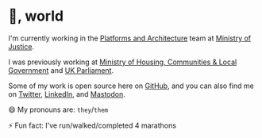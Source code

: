 # 👋, world

I'm currently working in the [Platforms and Architecture](https://mojdigital.blog.gov.uk/) team at [Ministry of Justice](https://www.gov.uk/government/organisations/ministry-of-justice).

I was previously working at [Ministry of Housing, Communities & Local Government](https://www.gov.uk/government/organisations/ministry-of-housing-communities-and-local-government) and [UK Parliament](https://parliament.uk).

Some of my work is open source here on [GitHub](https://github.com/jakemulley), and you can also find me on [Twitter](https://twitter.com/carboia), [LinkedIn](https://linkedin.com/in/jakemulley), and <a rel="me" href="https://mastodon.social/@jsm">Mastodon</a>.

😄 My pronouns are: `they`/`them`

⚡️ Fun fact: I've run/walked/completed 4 marathons
